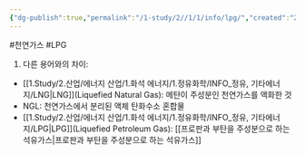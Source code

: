 ```yaml
---
{"dg-publish":true,"permalink":"/1-study/2//1/1/info/lpg/","created":"2024-12-30T21:22:53.281+09:00","updated":"2025-06-03T20:07:20.933+09:00"}
---
```


#천연가스 #LPG


1. 다른 용어와의 차이:

- [[1.Study/2.산업/에너지 산업/1.화석 에너지/1.정유화학/INFO_정유, 기타에너지/LNG\|LNG]](Liquefied Natural Gas): 메탄이 주성분인 천연가스를 액화한 것
- NGL: 천연가스에서 분리된 액체 탄화수소 혼합물
- [[1.Study/2.산업/에너지 산업/1.화석 에너지/1.정유화학/INFO_정유, 기타에너지/LPG\|LPG]](Liquefied Petroleum Gas): [[프로판과 부탄을 주성분으로 하는 석유가스\|프로판과 부탄을 주성분으로 하는 석유가스]]